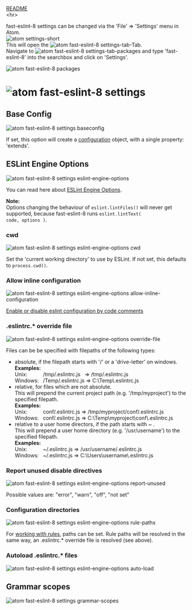 [README](https://github.com/db-developer/fast-eslint-8#fast-eslint-8-package)  
<hr\>

fast-eslint-8 settings can be changed via the 'File' => 'Settings' menu in Atom.  
![atom settings-short](https://user-images.githubusercontent.com/2765933/158047464-9f39a5c5-d460-426e-8415-45339c2028e0.png)  
This will open the ![atom fast-eslint-8 settings-tab](https://user-images.githubusercontent.com/2765933/156207814-8cb06045-2982-4c0a-9270-10968f55f50e.png)-Tab.  
Navigate to ![atom fast-eslint-8 settings-tab-packages](https://user-images.githubusercontent.com/2765933/156208574-c340356b-8494-4924-aca7-9b192c19ada2.png) and type 'fast-eslint-8' into the searchbox and click on 'Settings'.  

![atom fast-eslint-8 packages](https://user-images.githubusercontent.com/2765933/156210348-b76da99f-d2e8-42f0-abbb-1223bd31c4c8.png)

# ![atom fast-eslint-8 settings](https://user-images.githubusercontent.com/2765933/156205865-223d0351-5efa-4a1f-a0a8-4cee36c382a7.png)

## Base Config
![atom fast-eslint-8 settings baseconfig](https://user-images.githubusercontent.com/2765933/156211318-7e2fca76-d261-4bcc-8c33-505e72aa38db.png)

If set, this option will create a [configuration](https://eslint.org/docs/user-guide/configuring/configuration-files#using-configuration-files) object, with a single property: 'extends'.

## ESLint Engine Options
![atom fast-eslint-8 settings eslint-engine-options](https://user-images.githubusercontent.com/2765933/156214600-4de51344-d4cd-445a-bd2f-11313b53e874.png)

You can read here about [ESLint Engine Options](https://eslint.org/docs/developer-guide/nodejs-api#-new-eslintoptions).  

__Note:__  
Options changing the behaviour of <code>eslint.lintFiles()</code> will never get supported, because fast-eslint-8 runs <code>eslint.lintText( code, options )</code>.

### cwd
![atom fast-eslint-8 settings eslint-engine-options cwd](https://user-images.githubusercontent.com/2765933/156216805-991c8cd0-722b-4f75-b319-d0430a540e0b.png)

Set the 'current working directory' to use by ESLint. If not set, this defaults to <code>process.cwd()</code>.

### Allow inline configuration
![atom fast-eslint-8 settings eslint-engine-options allow-inline-configuration](https://user-images.githubusercontent.com/2765933/156217490-176eb1a4-a3bb-4d42-9708-c1e1c590b291.png)

[Enable or disable eslint configuration by code comments](https://eslint.org/docs/2.13.1/user-guide/configuring#disabling-rules-with-inline-comments)

### .eslintrc.* override file
![atom fast-eslint-8 settings eslint-engine-options override-file](https://user-images.githubusercontent.com/2765933/156218481-f02b9bac-e1c3-4b3d-8df3-969665da5cc2.png)

Files can be be specified with filepaths of the following types:
- absolute, if the filepath starts with '/' or a 'drive-letter' on windows.  
  __Examples:__  
  Unix: &nbsp;&nbsp;&nbsp;&nbsp;&nbsp;&nbsp;&nbsp;&nbsp;&nbsp; /tmp/.eslintrc.js &nbsp; => /tmp/.eslintrc.js  
  Windows: &nbsp; /Temp/.eslintrc.js => C:\\Temp\\.eslintrc.js  
- relative, for files which are not absolute.  
  This will prepend the current project path (e.g. '/tmp/myproject') to the specified filepath.  
  __Examples:__  
  Unix: &nbsp;&nbsp;&nbsp;&nbsp;&nbsp;&nbsp;&nbsp;&nbsp;&nbsp; conf/.eslintrc.js => /tmp/myproject/conf/.eslintrc.js  
  Windows: &nbsp; conf/.eslintrc.js => C:\\Temp\\myproject\\conf\\.eslintrc.js  
- relative to a user home directors, if the path starts with ~ .  
  This will prepend a user home directory (e.g. '/usr/username') to the specified filepath.  
  __Examples:__  
  Unix: &nbsp;&nbsp;&nbsp;&nbsp;&nbsp;&nbsp;&nbsp;&nbsp;&nbsp; ~/.eslintrc.js => /usr/username/.eslintrc.js  
  Windows: &nbsp; ~/.eslintrc.js => C:\\Users\\username\\.eslintrc.js  

### Report unused disable directives
![atom fast-eslint-8 settings eslint-engine-options report-unused](https://user-images.githubusercontent.com/2765933/156225128-017a29f7-d472-468b-9523-91882bc485f3.png)

Possible values are: "error", "warn", "off", "not set"

### Configuration directories
![atom fast-eslint-8 settings eslint-engine-options rule-paths](https://user-images.githubusercontent.com/2765933/156225856-daf8929d-5fe1-4451-8697-df1566861c13.png)

For [working with rules](https://eslint.org/docs/developer-guide/working-with-rules), paths can be set. Rule paths will be resolved in the same way, an .eslintrc.* override file is resolved (see above).

### Autoload .eslintrc.* files
![atom fast-eslint-8 settings eslint-engine-options auto-load](https://user-images.githubusercontent.com/2765933/156226792-19daa8d1-5dee-4f1d-bc86-6eca2ea302db.png)

## Grammar scopes
![atom fast-eslint-8 settings grammar-scopes](https://user-images.githubusercontent.com/2765933/156227907-e7e1974f-85c1-456f-aaee-21c746bbdab5.png)
